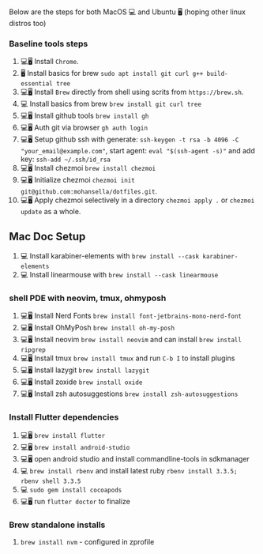 Below are the steps for both MacOS 💻 and Ubuntu 🖥 (hoping other linux distros too)

### Baseline tools steps
1. 💻🖥 Install `Chrome`.
2. 🖥 Install basics for brew `sudo apt install git curl g++ build-essential tree`
3. 💻🖥 Install `Brew` directly from shell using scrits from `https://brew.sh`.
4. 💻 Install basics from brew `brew install git curl tree`
5. 💻🖥 Install github tools `brew install gh`
6. 💻🖥 Auth git via browser `gh auth login`
7. 💻🖥 Setup github ssh with generate: `ssh-keygen -t rsa -b 4096 -C "your_email@example.com"`, start agent: `eval "$(ssh-agent -s)"` and add key: `ssh-add ~/.ssh/id_rsa`
8. 💻🖥 Install chezmoi `brew install chezmoi`
9. 💻🖥 Initialize chezmoi `chezmoi init git@github.com:mohansella/dotfiles.git`.
10. 💻🖥 Apply chezmoi selectively in a directory `chezmoi apply .` or `chezmoi update` as a whole.

## Mac Doc Setup 
1. 💻 Install karabiner-elements with `brew install --cask karabiner-elements`
2. 💻 Install linearmouse with `brew install --cask linearmouse`

### shell PDE with neovim, tmux, ohmyposh
1. 💻🖥 Install Nerd Fonts `brew install font-jetbrains-mono-nerd-font`
2. 💻🖥 Install OhMyPosh `brew install oh-my-posh`
3. 💻🖥 Install neovim `brew install neovim` and can install `brew install ripgrep`
4. 💻🖥 Install tmux `brew install tmux` and run `C-b I` to install plugins
5. 💻🖥 Install lazygit `brew install lazygit`
6. 💻🖥 Install zoxide `brew install oxide`
7. 💻🖥 Install zsh autosuggestions `brew install zsh-autosuggestions`

### Install Flutter dependencies
1. 💻🖥 `brew install flutter`
2. 💻🖥 `brew install android-studio`
3. 💻🖥 open android studio and install commandline-tools in sdkmanager
4. 💻 `brew install rbenv` and install latest ruby `rbenv install 3.3.5; rbenv shell 3.3.5`
5. 💻 `sudo gem install cocoapods`
6. 💻🖥 run `flutter doctor` to finalize


### Brew standalone installs
1. `brew install nvm` - configured in zprofile
